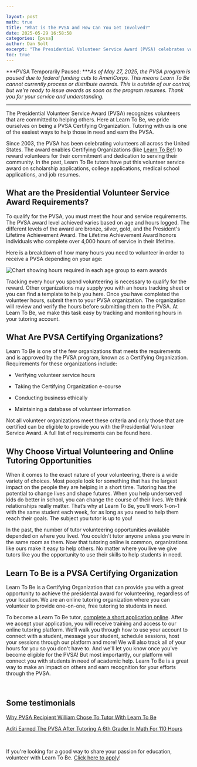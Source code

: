 ```yaml
---

layout: post
math: true
title: "What is the PVSA and How Can You Get Involved?"
date: 2025-05-29 16:58:58
categories: [pvsa]
author: Dan Solt
excerpt: "The Presidential Volunteer Service Award (PVSA) celebrates volunteers who help others. Learn To Be is proud to be a PVSA Certifying Organization."
toc: true
---
```

***PVSA Temporarily Paused: ****As of May 27, 2025, the PVSA program is paused due to federal funding cuts to AmeriCorps. This means Learn To Be cannot currently process or distribute awards. This is outside of our control, but we’re ready to issue awards as soon as the program resumes. Thank you for your service and understanding.*

-----

The Presidential Volunteer Service Award (PVSA) recognizes volunteers that are committed to helping others. Here at Learn To Be, we pride ourselves on being a PVSA Certifying Organization. Tutoring with us is one of the easiest ways to help those in need and earn the PVSA.

Since 2003, the PVSA has been celebrating volunteers all across the United States. The award enables Certifying Organizations (like [Learn To Be](https://www.learntobe.org/apply)!) to reward volunteers for their commitment and dedication to serving their community. In the past, Learn To Be tutors have put this volunteer service award on scholarship applications, college applications, medical school applications, and job resumes.


## What are the Presidential Volunteer Service Award Requirements?

To qualify for the PVSA, you must meet the hour and service requirements. The PVSA award level achieved varies based on age and hours logged. The different levels of the award are bronze, silver, gold, and the President's Lifetime Achievement Award. The Lifetime Achievement Award honors individuals who complete over 4,000 hours of service in their lifetime.

Here is a breakdown of how many hours you need to volunteer in order to receive a PVSA depending on your age:

![Chart showing hours required in each age group to earn awards](https://cdn.prod.website-files.com/6591cfa135e450f1bb1af9c9/66e1c345f2ccaea3eeb49a2a_6594e0c83eefb52c0b523de2_Screenshot%25202024-01-02%2520at%25208.21.13%25E2%2580%25AFPM.png)

Tracking every hour you spend volunteering is necessary to qualify for the reward. Other organizations may supply you with an hours tracking sheet or you can find a template to help you here. Once you have completed the volunteer hours, submit them to your PVSA organization. The organization will review and verify the hours before submitting them to the PVSA. At Learn To Be, we make this task easy by tracking and monitoring hours in your tutoring account.


## What Are PVSA Certifying Organizations?

Learn To Be is one of the few organizations that meets the requirements and is approved by the PVSA program, known as a Certifying Organization. Requirements for these organizations include:

- Verifying volunteer service hours

- Taking the Certifying Organization e-course

- Conducting business ethically

- Maintaining a database of volunteer information

Not all volunteer organizations meet these criteria and only those that are certified can be eligible to provide you with the Presidential Volunteer Service Award. A full list of requirements can be found here.


## **Why Choose Virtual Volunteering and Online Tutoring Opportunities**

When it comes to the exact nature of your volunteering, there is a wide variety of choices. Most people look for something that has the largest impact on the people they are helping in a short time. Tutoring has the potential to change lives and shape futures. When you help underserved kids do better in school, you can change the course of their lives. We think relationships really matter. That’s why at Learn To Be, you’ll work 1-on-1 with the same student each week, for as long as you need to help them reach their goals. The subject you tutor is up to you!

In the past, the number of tutor volunteering opportunities available depended on where you lived. You couldn't tutor anyone unless you were in the same room as them. Now that tutoring online is common, organizations like ours make it easy to help others. No matter where you live we give tutors like you the opportunity to use their skills to help students in need.


## **Learn To Be is a PVSA Certifying Organization**

Learn To Be is a Certifying Organization that can provide you with a great opportunity to achieve the presidental award for volunteering, regardless of your location. We are an online tutoring organization where you can volunteer to provide one-on-one, free tutoring to students in need.

To become a Learn To Be tutor, [complete a short application online](https://www.learntobe.org/apply?utm_source=pvsa-blog). After we accept your application, you will receive training and access to our online tutoring platform. We’ll walk you through how to use your account to connect with a student, message your student, schedule sessions, host your sessions through our platform and more! We will also track all of your hours for you so you don't have to. And we'll let you know once you've become eligible for the PVSA! But most importantly, our platform will connect you with students in need of academic help. Learn To Be is a great way to make an impact on others and earn recognition for your efforts through the PVSA.

‍


## Some testimonials

[Why PVSA Recipient William Chose To Tutor With Learn To Be](https://www.learntobe.org/blog/why-pvsa-recipient-william-chose-to-tutor-with-learn-to-be)

[Aditi Earned The PVSA After Tutoring A 6th Grader In Math For 110 Hours](https://www.learntobe.org/blog/aditi-earned-the-pvsa-after-tutoring-a-6th-grader-in-math-for-110-hours)

‍

If you're looking for a good way to share your passion for education, volunteer with Learn To Be. [Click here to apply](https://www.learntobe.org/apply?utm_source=pvsa-blog)! 

‍